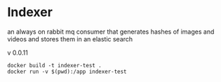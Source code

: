 # Indexer

an always on rabbit mq consumer that generates hashes of images and videos and stores them in an elastic search

v 0.0.11

```
docker build -t indexer-test .
docker run -v $(pwd):/app indexer-test
```

